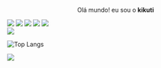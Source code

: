 <p align="center">Olá mundo! eu sou o <b>kikuti</b></p>

<div>
  <img src="https://img.shields.io/badge/html%205-grey?style=for-the-badge&logo=html5&logoColor=white&labelColor=8E2DE2" />
  <img src="https://img.shields.io/badge/css%203-grey?style=for-the-badge&logo=css3&logoColor=white&labelColor=8E2DE2)" />
  <img src="https://img.shields.io/badge/-JavaScript-grey?style=for-the-badge&logo=javascript&logoColor=white&labelColor=8E2DE2)" />
  <img src="https://img.shields.io/badge/-git-grey?style=for-the-badge&logo=git&logoColor=white&labelColor=8E2DE2)" />
  <img src="https://img.shields.io/badge/-github-grey?style=for-the-badge&logo=github&logoColor=white&labelColor=8E2DE2)" />
  
</div>

<img src="https://github-readme-stats.vercel.app/api?username=kikuti-fullstack&show_icons=true&theme=radical&title_color=8E2DE2&text_color=fff&icon_color=8E2DE2">

![Top Langs](https://github-readme-stats.vercel.app/api/top-langs/?username=saviomartin&theme=radical&title_color=8E2DE2&text_color=fff)

<img src="https://github.com/saviomartin/saviomartin/blob/master/assets/repo.png?raw=true">
